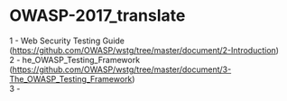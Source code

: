 # OWASP-2017_translate
1 -  Web Security Testing Guide (https://github.com/OWASP/wstg/tree/master/document/2-Introduction)<br>
2 - he_OWASP_Testing_Framework (https://github.com/OWASP/wstg/tree/master/document/3-The_OWASP_Testing_Framework)<br>
3 - 
